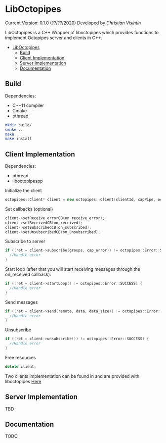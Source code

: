 # LibOctopipes

Current Version: 0.1.0 (??/??/2020)
Developed by *Christian Visintin*

LibOctopipes is a C++ Wrapper of liboctopipes which provides functions to implement Octopipes server and clients in C++.

- [LibOctopipes](#liboctopipes)
  - [Build](#build)
  - [Client Implementation](#client-implementation)
  - [Server Implementation](#server-implementation)
  - [Documentation](#documentation)

## Build

Dependencies:

- C++11 compiler
- Cmake
- pthread

```sh
mkdir build/
cmake ..
make
make install
```

## Client Implementation

Dependencies:

- pthread
- liboctopipespp

Initialize the client

```cpp
octopipes::Client* client = new octopipes::Client(clientId, capPipe, octopipes::ProtocolVersion::VERSION_1);
```

Set callbacks (optional)

```cpp
client->setReceive_errorCB(on_receive_error);
client->setReceivedCB(on_received);
client->setSubscribedCB(on_subscribed);
client->setUnsubscribedCB(on_unsubscribed);
```

Subscribe to server

```cpp
if ((ret = client->subscribe(groups, cap_error)) != octopipes::Error::SUCCESS) {
  //Handle error
}
```

Start loop (after that you will start receiving messages through the on_received callback):

```cpp
if ((ret = client->startLoop() != octopipes::Error::SUCCESS) {
  //Handle error
}
```

Send messages

```cpp
if ((ret = client->send(remote, data, data_size)) != octopipes::Error::SUCCESS) {
  //Handle error
}
```

Unsubscribe

```cpp
if ((ret = client->unsubscribe()) != octopipes::Error::SUCCESS) {
  //Handle error
}
```

Free resources

```cpp
delete client;
```

Two clients implementation can be found in and are provided with liboctopipes [Here](https://github.com/ChristianVisintin/Octopipes/tree/master/libs/liboctopipespp/tests/client/)

## Server Implementation

TBD

## Documentation

TODO
